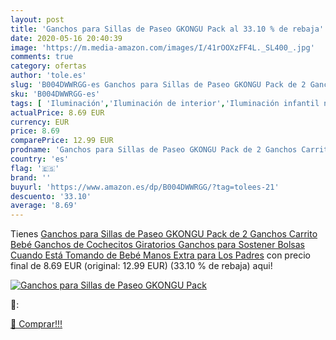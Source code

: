 ```yaml
---
layout: post
title: 'Ganchos para Sillas de Paseo GKONGU Pack al 33.10 % de rebaja'
date: 2020-05-16 20:40:39
image: 'https://m.media-amazon.com/images/I/41rOOXzFF4L._SL400_.jpg'
comments: true
category: ofertas
author: 'tole.es'
slug: 'B004DWWRGG-es Ganchos para Sillas de Paseo GKONGU Pack de 2 Ganchos...'
sku: 'B004DWWRGG-es'
tags: [ 'Iluminación','Iluminación de interior','Iluminación infantil nocturna','Lámparas e iluminación infantil','Monos para bebés niño','Ropa','Ropa de una pieza para bebés niño','Ropa para bebés','Ropa para bebés niño','bebé', ]
actualPrice: 8.69 EUR
currency: EUR
price: 8.69
comparePrice: 12.99 EUR
prodname: 'Ganchos para Sillas de Paseo GKONGU Pack de 2 Ganchos Carrito Bebé  Ganchos de Cochecitos Giratorios Ganchos para Sostener Bolsas Cuando Está Tomando de Bebé Manos Extra para Los Padres'
country: 'es'
flag: '🇪🇸'
brand: ''
buyurl: 'https://www.amazon.es/dp/B004DWWRGG/?tag=tolees-21'
descuento: '33.10'
average: '8.69'
---
```


Tienes [Ganchos para Sillas de Paseo GKONGU Pack de 2 Ganchos Carrito Bebé  Ganchos de Cochecitos Giratorios Ganchos para Sostener Bolsas Cuando Está Tomando de Bebé Manos Extra para Los Padres](https://www.amazon.es/dp/B004DWWRGG/?tag=tolees-21) con precio final de  8.69 EUR (original: 12.99 EUR) (33.10 %  de rebaja) aqui!

[![Ganchos para Sillas de Paseo GKONGU Pack](https://m.media-amazon.com/images/I/41rOOXzFF4L._SL400_.jpg)](https://www.amazon.es/dp/B004DWWRGG/?tag=tolees-21)

🔎:


[🛒 Comprar!!!](https://www.amazon.es/dp/B004DWWRGG/?tag=tolees-21)
